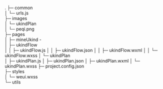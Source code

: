 . 
├─ common  
│    └─ urls.js  
├─ images  
│    └─ ukindPlan  
│           └─ peqi.png  
├─ pages  
│    ├─ mineUkind  -     
│    ├─ ukindFlow  
│    │    ├─ ukindFlow.js
│    │    ├─ ukindFlow.json
│    │    ├─ ukindFlow.wxml
│    │    └─ ukindFlow.wxss
│    └─ ukindPlan  
│           ├─ ukindPlan.js
│           ├─ ukindPlan.json
│           ├─ ukindPlan.wxml
│           └─ ukindPlan.wxss
├─ project.config.json  
├─ styles  
│    └─ weui.wxss  
└─ utils  
